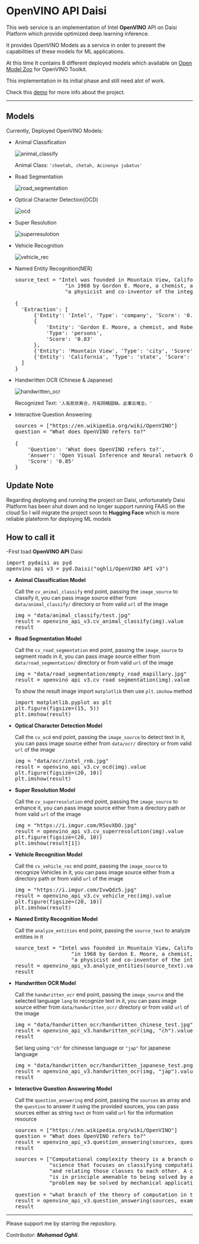 # OpenVINO API Daisi

This web service is an implementation of Intel **OpenVINO** API on Daisi Platform which provide optimized deep learning inference.

It provides OpenVINO Models as a service in order to present the capabilities of these models for ML applications.

At this time It contains 8 different deployed models which available on [Open Model Zoo](https://github.com/openvinotoolkit/open_model_zoo) for OpenVINO Toolkit.

This implementation in its initial phase and still need alot of work.

Check this [demo](https://youtu.be/-VdZlzWaJvA) for more info about the project.
____________________________________
## Models
Currently, Deployed OpenVINO Models:
* Animal Classification 

  ![animal_classify](https://i.imgur.com/yj7Epmy.png)
   
  Animal Class: `'cheetah, chetah, Acinonyx jubatus'`


* Road Segmentation 
  
  ![road_segmentation](https://i.imgur.com/uvTwSB1.png)

* Optical Character Detection(OCD) 
  
  ![ocd](https://i.imgur.com/2RINxrL.png)

* Super Resolution 

  ![superresulotion](https://i.imgur.com/cIC2Hx8.png)

* Vehicle Recognition 
 
  ![vehicle_rec](https://i.imgur.com/ApGsWxJ.png)

* Named Entity Recognition(NER) 
  
  <pre>source_text = "Intel was founded in Mountain View, California, " \
                  "in 1968 by Gordon E. Moore, a chemist, and Robert Noyce, " \
                  "a physicist and co-inventor of the integrated circuit."
  
  {
    'Extraction': [
        {'Entity': 'Intel', 'Type': 'company', 'Score': '0.98'},
        {
            'Entity': 'Gordon E. Moore, a chemist, and Robert Noyce',
            'Type': 'persons',
            'Score': '0.83'
        },
        {'Entity': 'Mountain View', 'Type': 'city', 'Score': '0.79'},
        {'Entity': 'California', 'Type': 'state', 'Score': '0.98'}
    ]
  }
</pre>

* Handwritten OCR (Chinese & Japanese) 
 
  ![handwritten_ocr](https://i.imgur.com/EcqdEP1.png)
  
  Recognized Text: `'人有悲欢离合，月有阴睛圆缺，此事古难全。'`


* Interactive Question Answering 
  
  <pre>
  sources = ["https://en.wikipedia.org/wiki/OpenVINO"]
  question = "What does OpenVINO refers to?"
  
  {
      'Question': 'What does OpenVINO refers to?',
      'Answer': 'Open Visual Inference and Neural network Optimization',
      'Score': '0.85'
  } </pre>

## Update Note 
Regarding deploying and running the project on Daisi, unfortunately Daisi Platform has been shut down and no longer support running FAAS on the cloud
So I will migrate the project soon to **Hugging Face** which is more reliable plateform for deploying ML models

## How to call it

-First load **OpenVINO API** Daisi

<pre>
import pydaisi as pyd
openvino_api_v3 = pyd.Daisi("oghli/OpenVINO API v3")
</pre>

* **Animal Classification Model**

  Call the `cv_animal_classify` end point, passing the `image_source` to classify it, you can pass image source either from `data/animal_classify/` directory or from valid `url` of the image
  <pre>
  img = "data/animal_classify/test.jpg"
  result = openvino_api_v3.cv_animal_classify(img).value
  result
  </pre>

* **Road Segmentation Model**
    
  Call the `cv_road_segmentation` end point, passing the `image_source` to segment roads in it, you can pass image source either from `data/road_segmentation/` directory or from valid `url` of the image
  <pre>
  img = "data/road_segmentation/empty_road_mapillary.jpg"
  result = openvino_api_v3.cv_road_segmentation(img).value
  </pre>
  To show the result image import `matplotlib` then use `plt.imshow` method
  <pre>
  import matplotlib.pyplot as plt
  plt.figure(figsize=(15, 5))
  plt.imshow(result)
  </pre>

* **Optical Character Detection Model**

  Call the `cv_ocd` end point, passing the `image_source` to detect text in it, you can pass image source either from `data/ocr/` directory or from valid `url` of the image
  <pre>
  img = "data/ocr/intel_rnb.jpg"
  result = openvino_api_v3.cv_ocd(img).value
  plt.figure(figsize=(20, 10))
  plt.imshow(result)
  </pre>

* **Super Resolution Model** 

  Call the `cv_superresolution` end point, passing the `image_source` to enhance it, you can pass image source either from a directory path or from valid `url` of the image
  <pre>
  img = "https://i.imgur.com/R5ovXDO.jpg"
  result = openvino_api_v3.cv_superresolution(img).value
  plt.figure(figsize=(20, 10))
  plt.imshow(result[1])
  </pre>

* **Vehicle Recognition Model**
  
  Call the `cv_vehicle_rec` end point, passing the `image_source` to recognize Vehicles in it, you can pass image source either from a directory path or from valid `url` of the image
  
  <pre>
  img = "https://i.imgur.com/IvwQdz5.jpg"
  result = openvino_api_v3.cv_vehicle_rec(img).value
  plt.figure(figsize=(20, 10))
  plt.imshow(result)
  </pre>

* **Named Entity Recognition Model**
    
  Call the `analyze_entities` end point, passing the `source_text` to analyze entities in it
  <pre>
  source_text = "Intel was founded in Mountain View, California, " \
                    "in 1968 by Gordon E. Moore, a chemist, and Robert Noyce, " \
                    "a physicist and co-inventor of the integrated circuit."
  result = openvino_api_v3.analyze_entities(source_text).value
  result 
  </pre>

* **Handwritten OCR Model**
    
  Call the `handwritten_ocr` end point, passing the `image_source` and the selected language `lang` to recognize text in it, you can pass image source either from `data/handwritten_ocr/` directory or from valid `url` of the image
  <pre>
  img = "data/handwritten_ocr/handwritten_chinese_test.jpg"
  result = openvino_api_v3.handwritten_ocr(img, "ch").value
  result
  </pre>
  
  Set lang using `"ch"` for chinesse language or `"jap"` for japanese language
   
  <pre>img = "data/handwritten_ocr/handwritten_japanese_test.png"
  result = openvino_api_v3.handwritten_ocr(img, "jap").value
  result 
  </pre>

* **Interactive Question Answering Model**

    Call the `question_answering` end point, passing the `sources` as array and the `question` to answer it using the provided sources, you can pass sources either as string `text` or from valid `url` for the information resource
  
  <pre>
  sources = ["https://en.wikipedia.org/wiki/OpenVINO"]
  question = "What does OpenVINO refers to?"
  result = openvino_api_v3.question_answering(sources, question).value
  result
  </pre>
  
  <pre>
  sources = ["Computational complexity theory is a branch of the theory of computation in theoretical computer "
             "science that focuses on classifying computational problems according to their inherent difficulty, "
             "and relating those classes to each other. A computational problem is understood to be a task that "
             "is in principle amenable to being solved by a computer, which is equivalent to stating that the "
             "problem may be solved by mechanical application of mathematical steps, such as an algorithm."]
  
  question = "what branch of the theory of computation in theoretical computer science that focuses on classifying computational problems?"
  result = openvino_api_v3.question_answering(sources, example_question=question).value
  result
  </pre> 
____________________________________

Please support me by starring the repository.

Contributor: _**Mohamad Oghli**_.
